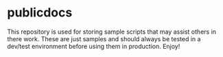 # publicdocs
This repository is used for storing sample scripts that may assist others in there work.
These are just samples and should always be tested in a dev/test environment before using them in production.
Enjoy!
